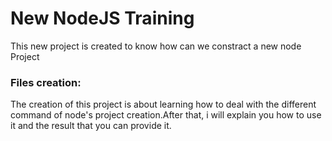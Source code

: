 # New NodeJS Training
This new project is created to know how can we constract a new node Project
 
### Files creation:
The creation of this project is about learning how to deal with the different command of node's project creation.After that, i will explain you how to use it and the result that you can provide it. 
